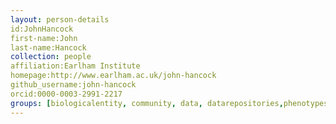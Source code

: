 ```yaml
---
layout: person-details
id:JohnHancock
first-name:John
last-name:Hancock
collection: people
affiliation:Earlham Institute
homepage:http://www.earlham.ac.uk/john-hancock
github_username:john-hancock
orcid:0000-0003-2991-2217
groups: [biologicalentity, community, data, datarepositories,phenotypes, proteinannotations, samples, standard, tool]
---
```

